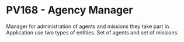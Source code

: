 # PV168 - Agency Manager

Manager for administration of agents and missions they take part in.
Application use two types of entities. Set of agents and set of missions.